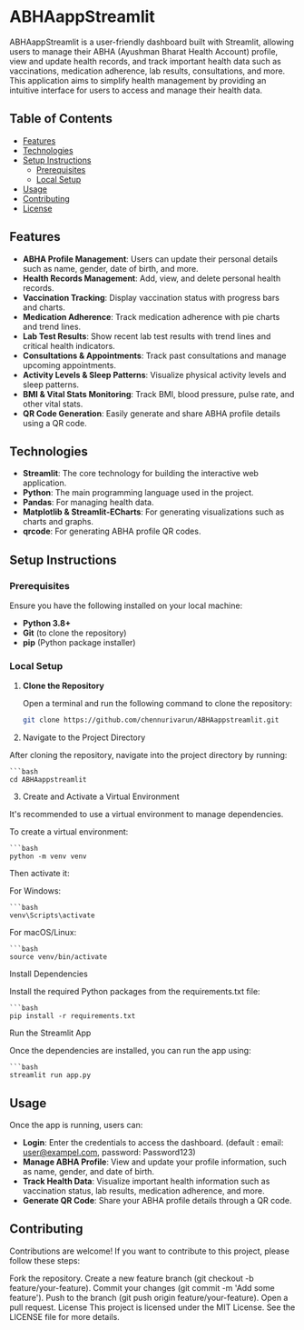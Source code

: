 # ABHAappStreamlit

ABHAappStreamlit is a user-friendly dashboard built with Streamlit, allowing users to manage their ABHA (Ayushman Bharat Health Account) profile, view and update health records, and track important health data such as vaccinations, medication adherence, lab results, consultations, and more. This application aims to simplify health management by providing an intuitive interface for users to access and manage their health data.

## Table of Contents
- [Features](#features)
- [Technologies](#technologies)
- [Setup Instructions](#setup-instructions)
  - [Prerequisites](#prerequisites)
  - [Local Setup](#local-setup)
- [Usage](#usage)
- [Contributing](#contributing)
- [License](#license)

## Features

- **ABHA Profile Management**: Users can update their personal details such as name, gender, date of birth, and more.
- **Health Records Management**: Add, view, and delete personal health records.
- **Vaccination Tracking**: Display vaccination status with progress bars and charts.
- **Medication Adherence**: Track medication adherence with pie charts and trend lines.
- **Lab Test Results**: Show recent lab test results with trend lines and critical health indicators.
- **Consultations & Appointments**: Track past consultations and manage upcoming appointments.
- **Activity Levels & Sleep Patterns**: Visualize physical activity levels and sleep patterns.
- **BMI & Vital Stats Monitoring**: Track BMI, blood pressure, pulse rate, and other vital stats.
- **QR Code Generation**: Easily generate and share ABHA profile details using a QR code.

## Technologies

- **Streamlit**: The core technology for building the interactive web application.
- **Python**: The main programming language used in the project.
- **Pandas**: For managing health data.
- **Matplotlib & Streamlit-ECharts**: For generating visualizations such as charts and graphs.
- **qrcode**: For generating ABHA profile QR codes.

## Setup Instructions

### Prerequisites

Ensure you have the following installed on your local machine:

- **Python 3.8+**
- **Git** (to clone the repository)
- **pip** (Python package installer)

### Local Setup

1. **Clone the Repository**

   Open a terminal and run the following command to clone the repository:

   ```bash
   git clone https://github.com/chennurivarun/ABHAappstreamlit.git
2. Navigate to the Project Directory

After cloning the repository, navigate into the project directory by running:

    ```bash
    cd ABHAappstreamlit
3. Create and Activate a Virtual Environment

It's recommended to use a virtual environment to manage dependencies.

To create a virtual environment:

    ```bash
    python -m venv venv

Then activate it:

For Windows:

    ```bash
    venv\Scripts\activate
For macOS/Linux:

    ```bash
    source venv/bin/activate
Install Dependencies

Install the required Python packages from the requirements.txt file:

    ```bash
    pip install -r requirements.txt
Run the Streamlit App

Once the dependencies are installed, you can run the app using:

    ```bash
    streamlit run app.py

## Usage
Once the app is running, users can:

- **Login**: Enter the credentials to access the dashboard. (default : email: user@exampel.com, password: Password123)
- **Manage ABHA Profile**: View and update your profile information, such as name, gender, and date of birth.
- **Track Health Data**: Visualize important health information such as vaccination status, lab results, medication adherence, and more.
- **Generate QR Code**: Share your ABHA profile details through a QR code.

## Contributing

Contributions are welcome! If you want to contribute to this project, please follow these steps:

Fork the repository.
Create a new feature branch (git checkout -b feature/your-feature).
Commit your changes (git commit -m 'Add some feature').
Push to the branch (git push origin feature/your-feature).
Open a pull request.
License
This project is licensed under the MIT License. See the LICENSE file for more details.
    
